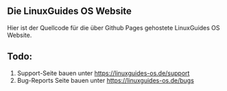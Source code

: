 ## Die LinuxGuides OS Website

Hier ist der Quellcode für die über Github Pages gehostete LinuxGuides OS Website.  


## Todo:
1. Support-Seite bauen unter https://linuxguides-os.de/support
2. Bug-Reports Seite bauen unter https://linuxguides-os.de/bugs
